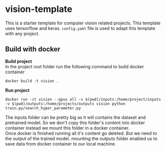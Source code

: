 # vision-template
This is a starter template for computer vision related projects. This template uses tensorflow
and keras. `config.yaml` file is used to adapt this template with any project. 
## Build with docker
**Build project**  
In the project root folder run the following command to build docker container
```docker
docker build -t vision .
```
**Run project**
```docker
docker run -it vision --gpus all -v $(pwd)/inputs:/home/project/inputs -v $(pwd)/outputs:/home/projects/outputs vision python train.py/search_hyper_parameter.py
```
The inputs folder can be pretty big as it will contains the dataset and pretrained model. So we don't copy this
folder's content into docker container instead we mount this folder in a docker container.  
Once docker is finished running all it's content go deleted. But we need to the output of the trained model.
mounting the outputs folder enabled us to save data from docker container to our local machine.